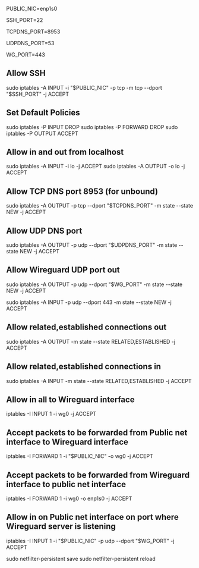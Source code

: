 
PUBLIC_NIC=enp1s0

SSH_PORT=22

TCPDNS_PORT=8953

UDPDNS_PORT=53

WG_PORT=443



## Allow SSH
sudo iptables -A INPUT -i "$PUBLIC_NIC" -p tcp -m tcp --dport "$SSH_PORT" -j ACCEPT

## Set Default Policies
sudo iptables -P INPUT DROP
sudo iptables -P FORWARD DROP
sudo iptables -P OUTPUT ACCEPT


## Allow in and out from localhost
sudo iptables -A INPUT -i lo -j ACCEPT
sudo iptables -A OUTPUT -o lo -j ACCEPT


## Allow TCP DNS port 8953 (for unbound)
sudo iptables -A OUTPUT -p tcp --dport "$TCPDNS_PORT" -m state --state NEW -j ACCEPT

## Allow UDP DNS port
sudo iptables -A OUTPUT -p udp --dport "$UDPDNS_PORT" -m state --state NEW -j ACCEPT

## Allow Wireguard UDP port out
sudo iptables -A OUTPUT -p udp --dport "$WG_PORT" -m state --state NEW -j ACCEPT

sudo iptables -A INPUT -p udp --dport 443 -m state --state NEW -j ACCEPT

## Allow related,established connections out
sudo iptables -A OUTPUT -m state --state RELATED,ESTABLISHED -j ACCEPT

## Allow related,established connections in
sudo iptables -A INPUT -m state --state RELATED,ESTABLISHED -j ACCEPT

## Allow in all to Wireguard interface
iptables -I INPUT 1 -i wg0 -j ACCEPT

## Accept packets to be forwarded from Public net interface to Wireguard interface
iptables -I FORWARD 1 -i "$PUBLIC_NIC" -o wg0 -j ACCEPT

## Accept packets to be forwarded from Wireguard interface to public net interface
iptables -I FORWARD 1 -i wg0 -o enp1s0 -j ACCEPT

## Allow in on Public net interface on port where Wireguard server is listening
iptables -I INPUT 1 -i "$PUBLIC_NIC" -p udp --dport "$WG_PORT" -j ACCEPT


sudo netfilter-persistent save
sudo netfilter-persistent reload
